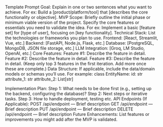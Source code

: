 Template Prompt
Goal: Explain in one or two sentences what you want to achieve. 
For ex: Build a [product/platform/tool] that [describes the core functionality or objective].
MVP Scope:
Briefly outline the initial phase or minimum viable version of the project. 
Specify the core features or essentials you need to validate the idea. 
For ex: Implement a basic [feature set] for [type of user], focusing on [key functionality].
Technical Stack:
List the technologies or frameworks you plan to use.
Frontend: [React, Streamlit, Vue, etc.]
Backend: [FastAPI, Node.js, Flask, etc.]
Database: [PostgreSQL, MongoDB, JSON file storage, etc.]
LLM Integration: [Groq, LM Studio, OpenAI, etc.]
Core Features:
Feature #1: Describe the feature in detail.
Feature #2: Describe the feature in detail.
Feature #3: Describe the feature in detail.
(Keep only top 3 features in the first iteration. Add more once these are complete.)
Data Structure:
If applicable, include the data/domain models or schemas you’ll use. 
For example:
class EntityName:
    id: str
    attribute_1: str
    attribute_2: List[str]

Implementation Plan:
Step 1: What needs to be done first (e.g., setting up the backend, configuring the database)?
Step 2: Next steps or iterative tasks.
Step 3: How to handle deployment, testing etc.
API Endpoints (If Applicable):
POST /api/endpoint — Brief description
GET /api/endpoint — Brief description
PUT /api/endpoint — Brief description
DELETE /api/endpoint — Brief description
Future Enhancements:
List features or improvements you might add after the MVP is validated.
